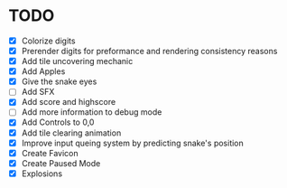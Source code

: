 # TODO

 - [x] Colorize digits
 - [x] Prerender digits for preformance and rendering consistency reasons
 - [x] Add tile uncovering mechanic
 - [x] Add Apples
 - [x] Give the snake eyes
 - [ ] Add SFX
 - [x] Add score and highscore
 - [ ] Add more information to debug mode
 - [x] Add Controls to 0,0
 - [x] Add tile clearing animation
 - [x] Improve input queing system by predicting snake's position
 - [x] Create Favicon
 - [x] Create Paused Mode
 - [x] Explosions